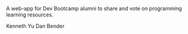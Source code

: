 A web-app for Dev Bootcamp alumni to share and vote on programming learning resources.

Kenneth Yu
Dan Bender